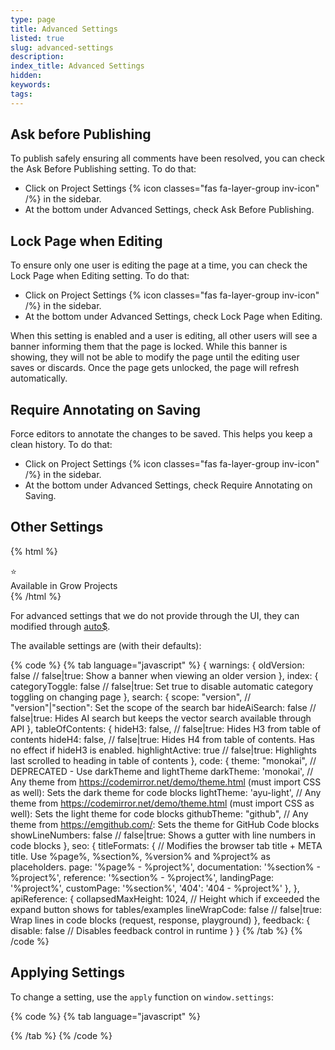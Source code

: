 ```yaml
---
type: page
title: Advanced Settings
listed: true
slug: advanced-settings
description: 
index_title: Advanced Settings
hidden: 
keywords: 
tags: 
---
```


## Ask before Publishing

To publish safely ensuring all comments have been resolved, you can check the Ask Before Publishing setting. To do that:

- Click on Project Settings {% icon classes="fas fa-layer-group inv-icon" /%} in the sidebar.
- At the bottom under Advanced Settings, check Ask Before Publishing.

## Lock Page when Editing

To ensure only one user is editing the page at a time, you can check the Lock Page when Editing setting. To do that:

- Click on Project Settings {% icon classes="fas fa-layer-group inv-icon" /%} in the sidebar.
- At the bottom under Advanced Settings, check Lock Page when Editing.

When this setting is enabled and a user is editing, all other users will see a banner informing them that the page is locked. While this banner is showing, they will not be able to modify the page until the editing user saves or discards. Once the page gets unlocked, the page will refresh automatically.

## Require Annotating on Saving

Force editors to annotate the changes to be saved. This helps you keep a clean history. To do that:

- Click on Project Settings {% icon classes="fas fa-layer-group inv-icon" /%} in the sidebar.
- At the bottom under Advanced Settings, check Require Annotating on Saving.

## Other Settings

{% html %}
<div class="grow-border text-left">
<div class="grow-star">⭐</div>
    Available in Grow Projects
</div>
{% /html %}

For advanced settings that we do not provide through the UI, they can modified through [auto$](/support-center/custom-javascript).

The available settings are (with their defaults):

{% code %}
{% tab language="javascript" %}
{
  warnings: {
    oldVersion: false // false|true: Show a banner when viewing an older version
  },
  index: {
    categoryToggle: false // false|true: Set true to disable automatic category toggling on changing page
  },
  search: {
    scope: "version", // "version"|"section": Set the scope of the search bar
    hideAiSearch: false // false|true: Hides AI search but keeps the vector search available through API
  },
  tableOfContents: {
    hideH3: false, // false|true: Hides H3 from table of contents
    hideH4: false, // false|true: Hides H4 from table of contents. Has no effect if hideH3 is enabled.
    highlightActive: true // false|true: Highlights last scrolled to heading in table of contents
  },
  code: {
    theme: "monokai", // DEPRECATED - Use darkTheme and lightTheme
    darkTheme: 'monokai', // Any theme from https://codemirror.net/demo/theme.html (must import CSS as well): Sets the dark theme for code blocks
    lightTheme: 'ayu-light', // Any theme from https://codemirror.net/demo/theme.html (must import CSS as well): Sets the light theme for code blocks
    githubTheme: "github", // Any theme from https://emgithub.com/: Sets the theme for GitHub Code blocks
    showLineNumbers: false // false|true: Shows a gutter with line numbers in code blocks
  },
  seo: {
    titleFormats: { // Modifies the browser tab title + META title. Use %page%, %section%, %version% and %project% as placeholders.
      page: '%page% - %project%',
      documentation: '%section% - %project%',
      reference: '%section% - %project%',
      landingPage: '%project%',
      customPage: '%section%',
      '404': '404 - %project%'
    },
  },
  apiReference: {
    collapsedMaxHeight: 1024, // Height which if exceeded the expand button shows for tables/examples
    lineWrapCode: false // false|true: Wrap lines in code blocks (request, response, playground)
  },
  feedback: {
    disable: false // Disables feedback control in runtime
  }
}
{% /tab %}
{% /code %}

## Applying Settings

To change a setting, use the `apply`  function on `window.settings`:

{% code %}
{% tab language="javascript" %}
<script>
  window.settings.apply({
  	index: {
      categoryToggle: true
    },
    search: {
      scope: "section"
    }
  });
</script>
{% /tab %}
{% /code %}